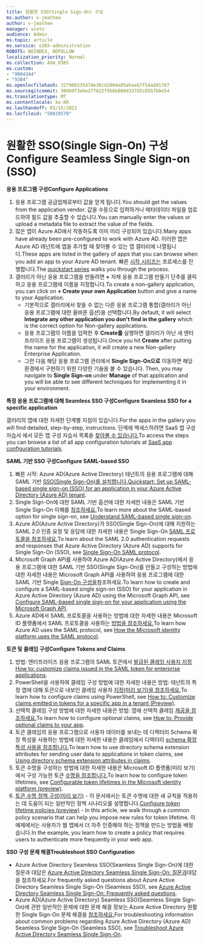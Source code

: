```yaml
---
title: 원활한 SSO(Single Sign-On) 구성
ms.author: v-jmathew
author: v-jmathew
manager: scotv
audience: Admin
ms.topic: article
ms.service: o365-administration
ROBOTS: NOINDEX, NOFOLLOW
localization_priority: Normal
ms.collection: Adm_O365
ms.custom:
- "9004344"
- "9384"
ms.openlocfilehash: 32790b23547de36cd2864e85ebae67f54ad91707
ms.sourcegitcommit: 309b9f3e6e2ff622f95bb860d337d2c05b7bbe54
ms.translationtype: MT
ms.contentlocale: ko-KR
ms.lasthandoff: 03/15/2021
ms.locfileid: "50819570"
---
```

# <a name="configure-seamless-single-sign-on-sso"></a><span data-ttu-id="2f2e9-102">원활한 SSO(Single Sign-On) 구성</span><span class="sxs-lookup"><span data-stu-id="2f2e9-102">Configure Seamless Single Sign-on (SSO)</span></span>

<span data-ttu-id="2f2e9-103">**응용 프로그램 구성**</span><span class="sxs-lookup"><span data-stu-id="2f2e9-103">**Configure Applications**</span></span>

1. <span data-ttu-id="2f2e9-104">응용 프로그램 공급업체로부터 값을 얻게 됩니다.</span><span class="sxs-lookup"><span data-stu-id="2f2e9-104">You should get the values from the application vendor.</span></span> <span data-ttu-id="2f2e9-105">값을 수동으로 입력하거나 메타데이터 파일을 업로드하여 필드 값을 추출할 수 있습니다.</span><span class="sxs-lookup"><span data-stu-id="2f2e9-105">You can manually enter the values or upload a metadata file to extract the value of the fields.</span></span>
2. <span data-ttu-id="2f2e9-106">많은 앱이 Azure AD에서 작동하도록 이미 미리 구성되어 있습니다.</span><span class="sxs-lookup"><span data-stu-id="2f2e9-106">Many apps have already been pre-configured to work with Azure AD.</span></span> <span data-ttu-id="2f2e9-107">이러한 앱은 Azure AD 테넌트에 앱을 추가할 때 찾아볼 수 있는 앱 갤러리에 나열됩니다.</span><span class="sxs-lookup"><span data-stu-id="2f2e9-107">These apps are listed in the gallery of apps that you can browse when you add an app to your Azure AD tenant.</span></span> <span data-ttu-id="2f2e9-108">빠른 [시작 시리즈는](https://docs.microsoft.com/azure/active-directory/manage-apps/add-application-portal-configure) 프로세스를 진행합니다.</span><span class="sxs-lookup"><span data-stu-id="2f2e9-108">The [quickstart series](https://docs.microsoft.com/azure/active-directory/manage-apps/add-application-portal-configure) walks you through the process.</span></span>
3. <span data-ttu-id="2f2e9-109">갤러리가 아닌 응용 프로그램을 만들려면 **+** 자체 응용 프로그램 만들기 단추를 클릭하고 응용 프로그램에 이름을 지정합니다.</span><span class="sxs-lookup"><span data-stu-id="2f2e9-109">To create a non-gallery application, you can click on **+ Create your own Application** button and give a name to your Application.</span></span>
    - <span data-ttu-id="2f2e9-110">기본적으로 갤러리에서 찾을  수 없는 다른 응용 프로그램 통합(갤러리가 아닌 응용 프로그램에 대한 올바른 옵션)을 선택합니다.</span><span class="sxs-lookup"><span data-stu-id="2f2e9-110">By default, it will select **Integrate any other application you don't find in the gallery** which is the correct option for Non-gallery applications.</span></span>
    - <span data-ttu-id="2f2e9-111">응용 프로그램의 이름을 입력한 후 **Create를** 실행하면 갤러리가 아닌 새 엔터프라이즈 응용 프로그램이 생성됩니다.</span><span class="sxs-lookup"><span data-stu-id="2f2e9-111">Once you hit **Create** after putting the name for the application, it will create a new Non-gallery Enterprise Application.</span></span>
    - <span data-ttu-id="2f2e9-112">그런 다음 해당 응용 프로그램 관리에서 **Single Sign-On으로** 이동하면 해당 환경에서 구현하기 위한 다양한 기술을 볼 수 있습니다. </span><span class="sxs-lookup"><span data-stu-id="2f2e9-112">Then, you may navigate to **Single Sign-on** under **Manage** of that application and you will be able to see different techniques for implementing it in your environment.</span></span>

<span data-ttu-id="2f2e9-113">**특정 응용 프로그램에 대해 Seamless SSO 구성**</span><span class="sxs-lookup"><span data-stu-id="2f2e9-113">**Configure Seamless SSO for a specific application**</span></span>

<span data-ttu-id="2f2e9-114">갤러리의 앱에 대한 자세한 단계별 지침이 있습니다.</span><span class="sxs-lookup"><span data-stu-id="2f2e9-114">For the apps in the gallery you will find detailed, step-by-step, instructions.</span></span> <span data-ttu-id="2f2e9-115">단계에 액세스하려면 SaaS 앱 구성 자습서 에서 모든 앱 구성 자습서 목록을 [찾아볼 수 있습니다.](https://docs.microsoft.com/azure/active-directory/saas-apps/tutorial-list)</span><span class="sxs-lookup"><span data-stu-id="2f2e9-115">To access the steps you can browse a list of all app configuration tutorials at [SaaS app configuration tutorials](https://docs.microsoft.com/azure/active-directory/saas-apps/tutorial-list).</span></span>

<span data-ttu-id="2f2e9-116">**SAML 기반 SSO 구성**</span><span class="sxs-lookup"><span data-stu-id="2f2e9-116">**Configure SAML-based SSO**</span></span>

1. <span data-ttu-id="2f2e9-117">빠른 시작: Azure AD(Azure Active Directory) 테넌트의 응용 프로그램에 대해 SAML 기반 [SSO(Single Sign-On)를 설치합니다.](https://docs.microsoft.com/azure/active-directory/manage-apps/add-application-portal-setup-sso)</span><span class="sxs-lookup"><span data-stu-id="2f2e9-117">[Quickstart: Set up SAML-based single sign-on (SSO) for an application in your Azure Active Directory (Azure AD) tenant](https://docs.microsoft.com/azure/active-directory/manage-apps/add-application-portal-setup-sso).</span></span>
2. <span data-ttu-id="2f2e9-118">Single Sign-On에 대한 SAML 기반 옵션에 대한 자세한 내용은 SAML 기반 Single Sign-On 이해를 [참조하세요.](https://docs.microsoft.com/azure/active-directory/manage-apps/configure-saml-single-sign-on)</span><span class="sxs-lookup"><span data-stu-id="2f2e9-118">To learn more about the SAML-based option for single sign-on, see [Understand SAML-based single sign-on](https://docs.microsoft.com/azure/active-directory/manage-apps/configure-saml-single-sign-on).</span></span>
3. <span data-ttu-id="2f2e9-119">Azure AD(Azure Active Directory)가 SSO(Single Sign-On)에 대해 지원하는 SAML 2.0 인증 요청 및 응답에 대한 자세한 내용은 Single Sign-On [SAML 프로토콜을 참조하세요.](https://docs.microsoft.com/azure/active-directory/develop/single-sign-on-saml-protocol)</span><span class="sxs-lookup"><span data-stu-id="2f2e9-119">To learn about the SAML 2.0 authentication requests and responses that Azure Active Directory (Azure AD) supports for Single Sign-On (SSO), see [Single Sign-On SAML protocol](https://docs.microsoft.com/azure/active-directory/develop/single-sign-on-saml-protocol).</span></span>
4. <span data-ttu-id="2f2e9-120">Microsoft Graph API를 사용하여 Azure AD(Azure Active Directory)에서 응용 프로그램에 대한 SAML 기반 SSO(Single Sign-On)를 만들고 구성하는 방법에 대한 자세한 내용은 Microsoft Graph API를 사용하여 응용 프로그램에 대한 SAML 기반 Single [Sign-On 구성을](https://docs.microsoft.com/graph/application-saml-sso-configure-api)참조하세요.</span><span class="sxs-lookup"><span data-stu-id="2f2e9-120">To learn how to create and configure a SAML-based single sign-on (SSO) for your application in Azure Active Directory (Azure AD) using the Microsoft Graph API, see [Configure SAML-based single sign-on for your application using the Microsoft Graph API](https://docs.microsoft.com/graph/application-saml-sso-configure-api).</span></span>
5. <span data-ttu-id="2f2e9-121">Azure AD에서 SAML 프로토콜을 사용하는 방법에 대한 자세한 내용은 Microsoft ID 플랫폼에서 SAML 프로토콜을 사용하는 [방법을 참조하세요.](https://docs.microsoft.com/azure/active-directory/develop/active-directory-saml-protocol-reference)</span><span class="sxs-lookup"><span data-stu-id="2f2e9-121">To learn how Azure AD uses the SAML protocol, see [How the Microsoft identity platform uses the SAML protocol](https://docs.microsoft.com/azure/active-directory/develop/active-directory-saml-protocol-reference).</span></span>

<span data-ttu-id="2f2e9-122">**토큰 및 클레임 구성**</span><span class="sxs-lookup"><span data-stu-id="2f2e9-122">**Configure Tokens and Claims**</span></span>

1. <span data-ttu-id="2f2e9-123">방법: 엔터프라이즈 응용 프로그램의 SAML 토큰에서 [발급된 클레임 사용자 지정](https://docs.microsoft.com/azure/active-directory/develop/active-directory-saml-claims-customization)</span><span class="sxs-lookup"><span data-stu-id="2f2e9-123">[How to: customize claims issued in the SAML token for enterprise applications](https://docs.microsoft.com/azure/active-directory/develop/active-directory-saml-claims-customization).</span></span>
2. <span data-ttu-id="2f2e9-124">PowerShell을 사용하여 클레임 구성 방법에 대한 자세한 내용은 방법: 테넌트의 특정 앱에 대해 토큰으로 내보인 클레임 사용자 [지정(미리 보기)을 참조하세요.](https://docs.microsoft.com/azure/active-directory/develop/active-directory-claims-mapping)</span><span class="sxs-lookup"><span data-stu-id="2f2e9-124">To learn how to configure claims using PowerShell, see [How to: Customize claims emitted in tokens for a specific app in a tenant (Preview)](https://docs.microsoft.com/azure/active-directory/develop/active-directory-claims-mapping).</span></span>
3. <span data-ttu-id="2f2e9-125">선택적 클레임 구성 방법에 대한 자세한 내용은 방법: 앱에 선택적 클레임 [제공을 참조하세요.](https://docs.microsoft.com/azure/active-directory/develop/active-directory-optional-claims)</span><span class="sxs-lookup"><span data-stu-id="2f2e9-125">To learn how to configure optional claims, see [How to: Provide optional claims to your app](https://docs.microsoft.com/azure/active-directory/develop/active-directory-optional-claims).</span></span>
4. <span data-ttu-id="2f2e9-126">토큰 클레임의 응용 프로그램으로 사용자 데이터를 보내는 데 디렉터리 Schema 확장 특성을 사용하는 방법에 대한 자세한 내용은 클레임에서 디렉터리 [schema 확장 특성 사용을 참조합니다.](https://docs.microsoft.com/azure/active-directory/develop/active-directory-schema-extensions)</span><span class="sxs-lookup"><span data-stu-id="2f2e9-126">To learn how to use directory schema extension attributes for sending user data to applications in token claims, see [Using directory schema extension attributes in claims](https://docs.microsoft.com/azure/active-directory/develop/active-directory-schema-extensions).</span></span>
5. <span data-ttu-id="2f2e9-127">토큰 수명을 구성하는 방법에 대한 자세한 내용은 Microsoft ID 플랫폼(미리 보기)에서 구성 가능한 토큰 [수명을 참조합니다.](https://docs.microsoft.com/azure/active-directory/develop/active-directory-configurable-token-lifetimes)</span><span class="sxs-lookup"><span data-stu-id="2f2e9-127">To learn how to configure token lifetimes, see [Configurable token lifetimes in the Microsoft identity platform (preview)](https://docs.microsoft.com/azure/active-directory/develop/active-directory-configurable-token-lifetimes).</span></span>
6. <span data-ttu-id="2f2e9-128">[토큰 수명 정책 구성(미리 보기)](https://docs.microsoft.com/azure/active-directory/develop/configure-token-lifetimes) - 이 문서에서는 토큰 수명에 대한 새 규칙을 적용하는 데 도움이 되는 일반적인 정책 시나리오를 설명합니다.</span><span class="sxs-lookup"><span data-stu-id="2f2e9-128">[Configure token lifetime policies (preview)](https://docs.microsoft.com/azure/active-directory/develop/configure-token-lifetimes) - In this article, we walk through a common policy scenario that can help you impose new rules for token lifetime.</span></span> <span data-ttu-id="2f2e9-129">이 예제에서는 사용자가 웹 앱에서 더 자주 인증해야 하는 정책을 만드는 방법을 배웠습니다.</span><span class="sxs-lookup"><span data-stu-id="2f2e9-129">In the example, you learn how to create a policy that requires users to authenticate more frequently in your web app.</span></span>

<span data-ttu-id="2f2e9-130">**SSO 구성 문제 해결**</span><span class="sxs-lookup"><span data-stu-id="2f2e9-130">**Troubleshoot SSO Configuration**</span></span>

- <span data-ttu-id="2f2e9-131">Azure Active Directory Seamless SSO(Seamless Single Sign-On)에 대한 질문과 대답은 [Azure Active Directory Seamless Single Sign-On: 질문과](https://docs.microsoft.com/azure/active-directory/hybrid/how-to-connect-sso-faq)대답을 참조하세요.</span><span class="sxs-lookup"><span data-stu-id="2f2e9-131">For frequently asked questions about Azure Active Directory Seamless Single Sign-On (Seamless SSO), see [Azure Active Directory Seamless Single Sign-On: Frequently asked questions](https://docs.microsoft.com/azure/active-directory/hybrid/how-to-connect-sso-faq).</span></span>
- <span data-ttu-id="2f2e9-132">Azure AD(Azure Active Directory) Seamless SSO(Seamless Single Sign-On)에 관한 일반적인 문제에 대한 문제 해결 정보는 Azure Active Directory 원활한 Single Sign-On 문제 해결을 [참조하세요.](https://docs.microsoft.com/azure/active-directory/hybrid/tshoot-connect-sso)</span><span class="sxs-lookup"><span data-stu-id="2f2e9-132">For troubleshooting information about common problems regarding Azure Active Directory (Azure AD) Seamless Single Sign-On (Seamless SSO), see [Troubleshoot Azure Active Directory Seamless Single Sign-On](https://docs.microsoft.com/azure/active-directory/hybrid/tshoot-connect-sso).</span></span>
